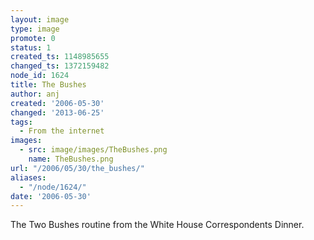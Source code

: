 ```yaml
---
layout: image
type: image
promote: 0
status: 1
created_ts: 1148985655
changed_ts: 1372159482
node_id: 1624
title: The Bushes
author: anj
created: '2006-05-30'
changed: '2013-06-25'
tags:
  - From the internet
images:
  - src: image/images/TheBushes.png
    name: TheBushes.png
url: "/2006/05/30/the_bushes/"
aliases:
  - "/node/1624/"
date: '2006-05-30'
---
```

The Two Bushes routine from the White House Correspondents Dinner.
